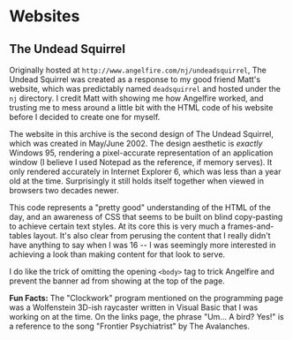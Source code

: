 # Websites

## The Undead Squirrel

Originally hosted at `http://www.angelfire.com/nj/undeadsquirrel`, The Undead Squirrel was created as a response to my good friend Matt's website, which was predictably named `deadsquirrel` and hosted under the `nj` directory. I credit Matt with showing me how Angelfire worked, and trusting me to mess around a little bit with the HTML code of his website before I decided to create one for myself.

The website in this archive is the second design of The Undead Squirrel, which was created in May/June 2002. The design aesthetic is _exactly_ Windows 95, rendering a pixel-accurate representation of an application window (I believe I used Notepad as the reference, if memory serves). It only rendered accurately in Internet Explorer 6, which was less than a year old at the time. Surprisingly it still holds itself together when viewed in browsers two decades newer.

This code represents a "pretty good" understanding of the HTML of the day, and an awareness of CSS that seems to be built on blind copy-pasting to achieve certain text styles. At its core this is very much a frames-and-tables layout. It's also clear from perusing the content that I really didn't have anything to say when I was 16 -- I was seemingly more interested in achieving a look than making content for that look to serve.

I do like the trick of omitting the opening `<body>` tag to trick Angelfire and prevent the banner ad from showing at the top of the page.

**Fun Facts:** The "Clockwork" program mentioned on the programming page was a Wolfenstein 3D-ish raycaster written in Visual Basic that I was working on at the time. On the links page, the phrase "Um... A bird? Yes!" is a reference to the song "Frontier Psychiatrist" by The Avalanches.
